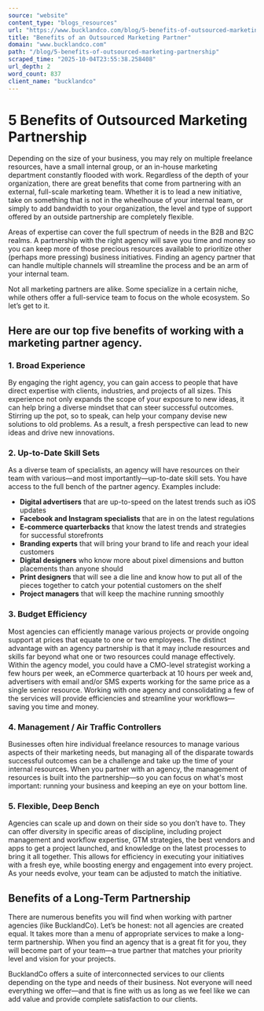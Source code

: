 ```yaml
---
source: "website"
content_type: "blogs_resources"
url: "https://www.bucklandco.com/blog/5-benefits-of-outsourced-marketing-partnership"
title: "Benefits of an Outsourced Marketing Partner"
domain: "www.bucklandco.com"
path: "/blog/5-benefits-of-outsourced-marketing-partnership"
scraped_time: "2025-10-04T23:55:38.258408"
url_depth: 2
word_count: 837
client_name: "bucklandco"
---
```


# 5 Benefits of Outsourced Marketing Partnership

Depending on the size of your business, you may rely on multiple freelance resources, have a small internal group, or an in-house marketing department constantly flooded with work. Regardless of the depth of your organization, there are great benefits that come from partnering with an external, full-scale marketing team. Whether it is to lead a new initiative, take on something that is not in the wheelhouse of your internal team, or simply to add bandwidth to your organization, the level and type of support offered by an outside partnership are completely flexible.

Areas of expertise can cover the full spectrum of needs in the B2B and B2C realms. A partnership with the right agency will save you time and money so you can keep more of those precious resources available to prioritize other (perhaps more pressing) business initiatives. Finding an agency partner that can handle multiple channels will streamline the process and be an arm of your internal team.

Not all marketing partners are alike. Some specialize in a certain niche, while others offer a full-service team to focus on the whole ecosystem. So let’s get to it.

## Here are our top five benefits of working with a marketing partner agency.

### 1. Broad Experience

By engaging the right agency, you can gain access to people that have direct expertise with clients, industries, and projects of all sizes. This experience not only expands the scope of your exposure to new ideas, it can help bring a diverse mindset that can steer successful outcomes. Stirring up the pot, so to speak, can help your company devise new solutions to old problems. As a result, a fresh perspective can lead to new ideas and drive new innovations.

### 2. Up-to-Date Skill Sets

As a diverse team of specialists, an agency will have resources on their team with various—and most importantly—up-to-date skill sets. You have access to the full bench of the partner agency. Examples include:

* **Digital advertisers** that are up-to-speed on the latest trends such as iOS updates
* **Facebook and Instagram specialists** that are in on the latest regulations
* **E-commerce quarterbacks** that know the latest trends and strategies for successful storefronts
* **Branding experts** that will bring your brand to life and reach your ideal customers
* **Digital designers** who know more about pixel dimensions and button placements than anyone should
* **Print designers** that will see a die line and know how to put all of the pieces together to catch your potential customers on the shelf
* **Project managers** that will keep the machine running smoothly

### 3. Budget Efficiency

Most agencies can efficiently manage various projects or provide ongoing support at prices that equate to one or two employees. The distinct advantage with an agency partnership is that it may include resources and skills far beyond what one or two resources could manage effectively. Within the agency model, you could have a CMO-level strategist working a few hours per week, an eCommerce quarterback at 10 hours per week and, advertisers with email and/or SMS experts working for the same price as a single senior resource. Working with one agency and consolidating a few of the services will provide efficiencies and streamline your workflows—saving you time and money.

### 4. Management / Air Traffic Controllers

Businesses often hire individual freelance resources to manage various aspects of their marketing needs, but managing all of the disparate towards successful outcomes can be a challenge and take up the time of your internal resources. When you partner with an agency, the management of resources is built into the partnership—so you can focus on what's most important: running your business and keeping an eye on your bottom line.

### 5. Flexible, Deep Bench

Agencies can scale up and down on their side so you don’t have to. They can offer diversity in specific areas of discipline, including project management and workflow expertise, GTM strategies, the best vendors and apps to get a project launched, and knowledge on the latest processes to bring it all together. This allows for efficiency in executing your initiatives with a fresh eye, while boosting energy and engagement into every project. As your needs evolve, your team can be adjusted to match the initiative.

## Benefits of a Long-Term Partnership

There are numerous benefits you will find when working with partner agencies (like BucklandCo). Let’s be honest: not all agencies are created equal. It takes more than a menu of appropriate services to make a long-term partnership. When you find an agency that is a great fit for you, they will become part of your team—a true partner that matches your priority level and vision for your projects.

BucklandCo offers a suite of interconnected services to our clients depending on the type and needs of their business. Not everyone will need everything we offer—and that is fine with us as long as we feel like we can add value and provide complete satisfaction to our clients.